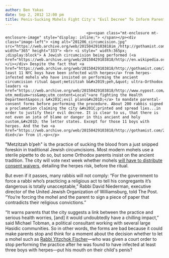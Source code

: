 ```yaml
---
author: Ben Yakas
date: Sep 2, 2012 12:00 pm
title: Penis-Sucking Mohels Fight City's "Evil Decree" To Inform Parents About Circumcision Ritual
---
```


	
										<p><span class="mt-enclosure mt-enclosure-image" style="display: inline;"> </span></p><div class="image-left"> <img alt="201206_circumcision.jpg" src="https://web.archive.org/web/20150429103818im_/http://gothamist.com/attachments/garth/201206_circumcision.jpg" width="365" height="333"> <br> <i style=" width:365px; ;display:block"> A Jewish circumcision being performed (<a href="https://web.archive.org/web/20150429103818/http://en.wikipedia.org/wiki/File:Covenant_of_Abraham.JPG">WikiCommons</a>)</i></div> Despite the fact that <a href="https://web.archive.org/web/20150429103818/http://gothamist.com/2012/06/07/circumcision_sucking_gave_11_nyc_bo.php">at least 11 NYC boys have been infected with herpes</a> from herpes-infested mohels who have insisted on performing the ancient circumcision ritual &quot;metzitzah b&#x2019;peh,&quot; ultra-Orthodox leaders <a href="https://web.archive.org/web/20150429103818/http://www.nypost.com/p/news/local/circumcisers_kiss_of_death_S20ek2gmCGjA5432IvveMI?utm_medium=rss&amp;utm_content=Local">are fighting the Health Department&apos;s &#x201C;evil plans&#x201D;</a> to mandate parental-consent forms before performing the procedure. About 200 rabbis signed a proclamation claiming the city &#x201C;printed and spread lies...in order to justify their evil decree. It is clear to us, that there is not even an iota of blame or danger in this ancient and holy custom,&#x201D; the letter states. Except for those 11 boys with herpes. And the two <a href="https://web.archive.org/web/20150429103818/http://gothamist.com/2012/03/08/rabbis_circumcision_death_investiga.php">who died</a> from it.<p></p>

<p>&quot;Metzitzah b&#x2019;peh&quot; is the practice of sucking the blood from a just snipped foreskin in traditional Jewish circumcisions. Most modern mohels use a sterile pipette to do so, but some Orthodox parents insist on the ancient tradition. The city will vote next week whether mohels <a href="https://web.archive.org/web/20150429103818/http://gothamist.com/2012/07/24/rabbis_pry_these_foreskins_from_our.php">will have to distribute consent waivers</a>, detailing the herpes risk, before the ritual. </p>

<p>But even if it passes, many rabbis will not comply: &#x201C;For the government to force a rabbi who&#x2019;s practicing a religious act to tell his congregants it&#x2019;s dangerous is totally unacceptable,&#x201D; Rabbi David Niederman, executive director of the United Jewish Organization of Williamsburg, told The Post. &#x201C;You&#x2019;re forcing the mohel and the parent to sign a piece of paper that contradicts their religious convictions.&#x201D;</p>

<p>&#x201C;It warns parents that the city suggests a link between the practice and serious health worries, [and] it would undoubtedly have a chilling impact,&#x201D; said Michael Tobman, a political consultant working with several large Hasidic communities. So in other words, the forms are bad because it could make parents stop and think for a moment about the decision whether to let a mohel such as <a href="https://web.archive.org/web/20150429103818/http://gothamist.com/2012/03/14/authorities_investigating_herpes_mo.php">Rabbi Yitzchok Fischer</a>&#x2014;who was given a court order to stop performing the practice after he was found to have infected at least three boys with herpes&#x2014;put his mouth on their child&apos;s penis? </p>					
										
									
				